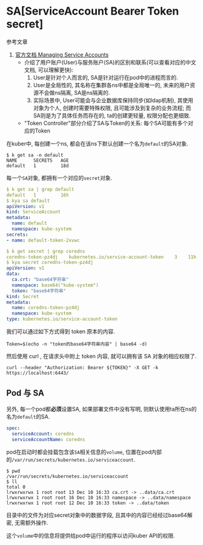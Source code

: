 # SA[ServiceAccount Bearer Token secret]

参考文章

1. [官方文档 Managing Service Accounts](https://kubernetes.io/docs/reference/access-authn-authz/service-accounts-admin/)
    - 介绍了用户账户(User)与服务账户(SA)的区别和联系(可以查看对应的中文文档, 可以理解更快):
        1. User是针对个人而言的, SA是针对运行在pod中的进程而言的.
        2. User是全局性的, 其名称在集群各ns中都是全局唯一的, 未来的用户资源不会做ns隔离, SA是ns隔离的.
        3. 实际场景中, User可能会与企业数据库保持同步(如ldap机制), 其使用对象为个人, 创建时需要特殊权限, 且可能涉及到复杂的业务流程; 而SA则是为了具体任务而存在的, ta的创建更轻量, 权限分配也更细致.
    - "Token Controller"部分介绍了SA与Token的关系: 每个SA可能有多个对应的Token

在kuber中, 每创建一个ns, 都会在该ns下默认创建一个名为`default`的SA对象.

```console
$ k get sa -n default
NAME      SECRETS   AGE
default   1         18d
```

每一个`SA`对象, 都拥有一个对应的`secret`对象.

```yaml
$ k get sa | grep default
default   1         16h
$ kya sa default
apiVersion: v1
kind: ServiceAccount
metadata:
  name: default
  namespace: kube-system
secrets:
- name: default-token-2xvwc
```

```yaml
$ k get secret | grep coredns
coredns-token-pz4dj    kubernetes.io/service-account-token    3    11h
$ kya secret coredns-token-pz4dj
apiVersion: v1
data:
  ca.crt: "base64字符串"
  namespace: base64("kube-system")
  token: "base64字符串"
kind: Secret
metadata:
  name: coredns-token-pz4dj
  namespace: kube-system
type: kubernetes.io/service-account-token
```

我们可以通过如下方式得到 token 原本的内容.

```
Token=$(echo -n "token的base64字符串内容" | base64 -d)
```

然后使用 curl , 在请求头中附上 token 内容, 就可以拥有该 SA 对象的相应权限了.

```
curl --header "Authorization: Bearer ${TOKEN}" -X GET -k https://localhost:6443/
```

## Pod 与 SA

另外, 每一个pod都**必须**设置SA, 如果部署文件中没有写明, 则默认使用ta所在ns的名为`default`的SA. 

```yaml
spec:
  serviceAccount: coredns
  serviceAccountName: coredns
```

pod在启动时都会挂载包含该`SA`相关信息的`volume`, 位置在pod内部的`/var/run/secrets/kubernetes.io/serviceaccount`.

```console
$ pwd
/var/run/secrets/kubernetes.io/serviceaccount
$ ll
total 0
lrwxrwxrwx 1 root root 13 Dec 10 16:33 ca.crt -> ..data/ca.crt
lrwxrwxrwx 1 root root 16 Dec 10 16:33 namespace -> ..data/namespace
lrwxrwxrwx 1 root root 12 Dec 10 16:33 token -> ..data/token
```

目录中的文件为对应secret对象中的数据字段, 且其中的内容已经经过base64解密, 无需额外操作.

这个`volume`中的信息将提供给pod中运行的程序以访问kuber API的权限.
